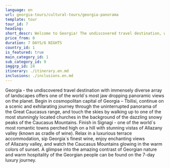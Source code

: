 ```yaml
---
language: en
url: georgia-tours/cultural-tours/georgia-panorama
template: tour
tour_id: 7
heading: 
short_descr: Welcome to Georgia! The undiscovered travel destination, with immensely diverse landscapes Georgia offers one of the world`s most jaw dropping panoramic views on the planet.
price_from: 0
duration: 7 DAYS/6 NIGHTS
country_id: 1
is_featured: true
main_category_id: 1
sub_category_id: 9
imggrp_id: 24
itinerary: ./itinerary.en.md
inclusions: ./inclusions.en.md
---
```

Georgia \- the undiscovered travel destination with immensely diverse array of landscapes
offers one of the world\`s most jaw dropping panoramic views on the planet. Begin
in cosmopolitan capital of Georgia – Tbilisi, continue on a scenic and exhilarating
journey through the uninterrupted panorama of the Great Caucasus range, and touch
the skies by walking up to one of the most stunningly located churches in the background
of the dazzling snowy peaks of the Caucasus Mountains. Finish in Signagi \- one
of the world\`s most romantic towns perched high on a hill with stunning vistas
of Allazany valley (known as cradle of wine).
Relax in a luxurious terrace accommodation, sip Georgia\`s finest wine, enjoy enchanting
views of Allazany valley, and watch the Caucasus Mountains glowing in the warm colors
of sunset. A glimpse into the amazing contrast of Georgian nature and warm hospitality
of the Georgian people can be found on the 7\-day luxury journey.